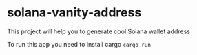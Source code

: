 # solana-vanity-address
This project will help you to generate cool Solana wallet address

To run this app you need to install cargo
```cargo run```
